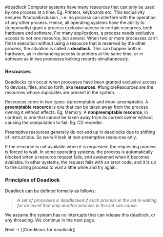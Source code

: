 #deadlock
Computer systems have many resources that can only be used by one process at a time. Eg. Printers, keyboards etc. This exclusivity ensures #mutualExclusion , i.e. no process can interfere with the operation of any other process. 
Hence, all operating systems have the ability to (temporarily) grant a process exclusive access to certain resources, both hardware and software.
For many applications, a process needs exclusive access to not one resource, but several. When two or more processes can't finish execution without using a resource that is reserved by the other process, the situation is called a **deadlock.** This can happen both in hardware, as in demanding access to printers at the same time, or in software as in two processes locking records simultaneously.

### Resources
Deadlocks can occur when processes have been granted exclusive access to
devices, files, and so forth, aka **resources**. #fungibleResources are the resources whose duplicates are present in the system. 

Resources come in two types: #preemptable and #non-preemptable. A **preemptable resource** is one that can be taken away from the process owning it without effects. Eg. Memory. 
A **nonpreemptable** **resource**, in contrast, is one that cannot be taken away from its current owner without causing the computation to fail. Eg. CD recorder. 

Preemptive resources generally do not end up in deadlocks due to shifting of instructions. So we will look at non-preemptive resources only.

If the resource is not available when it is requested, the requesting process is forced to wait. In some operating systems, the process is automatically blocked when a resource request fails, and awakened when it becomes available. In other systems, the request fails with an error code, and it is up to the calling process to wait a little while and try again.

### Principles of Deadlock

Deadlock can be defined formally as follows:

>*A set of processes is deadlocked if each process in the set is waiting for an
>event that only another process in the set can cause.*

We assume the system has no interrupts that can release this deadlock, or any threading. We continue in the next page.

Next → [[Conditions for deadlock]]


